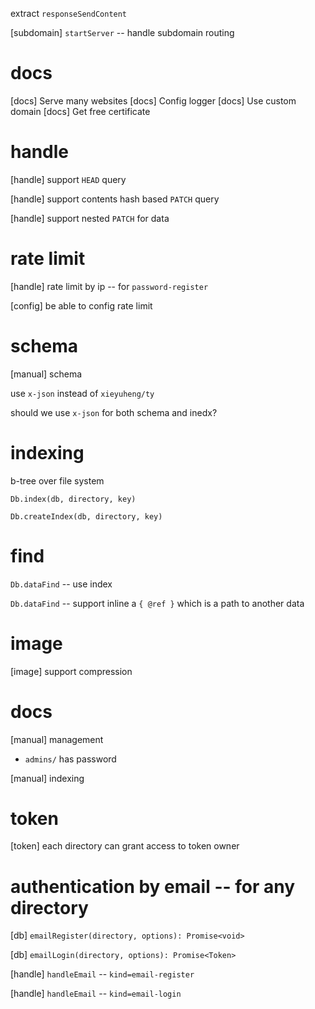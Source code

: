 extract `responseSendContent`

[subdomain] `startServer` -- handle subdomain routing

# docs

[docs] Serve many websites
[docs] Config logger
[docs] Use custom domain
[docs] Get free certificate

# handle

[handle] support `HEAD` query

[handle] support contents hash based `PATCH` query

[handle] support nested `PATCH` for data

# rate limit

[handle] rate limit by ip -- for `password-register`

[config] be able to config rate limit

# schema

[manual] schema

use `x-json` instead of `xieyuheng/ty`

should we use `x-json` for both schema and inedx?

# indexing

b-tree over file system

`Db.index(db, directory, key)`

`Db.createIndex(db, directory, key)`

# find

`Db.dataFind` -- use index

`Db.dataFind` -- support inline a `{ @ref }` which is a path to another data

# image

[image] support compression

# docs

[manual] management

- `admins/` has password

[manual] indexing

# token

[token] each directory can grant access to token owner

# authentication by email -- for any directory

[db] `emailRegister(directory, options): Promise<void>`

[db] `emailLogin(directory, options): Promise<Token>`

[handle] `handleEmail` -- `kind=email-register`

[handle] `handleEmail` -- `kind=email-login`
